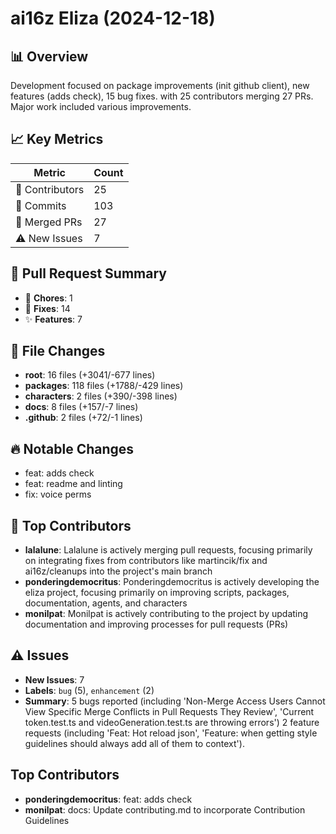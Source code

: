# ai16z Eliza (2024-12-18)
    
## 📊 Overview
Development focused on package improvements (init github client), new features (adds check), 15 bug fixes. with 25 contributors merging 27 PRs. Major work included various improvements.

## 📈 Key Metrics
| Metric | Count |
|---------|--------|
| 👥 Contributors | 25 |
| 📝 Commits | 103 |
| 🔄 Merged PRs | 27 |
| ⚠️ New Issues | 7 |

## 🔄 Pull Request Summary
- 🧹 **Chores**: 1
- 🐛 **Fixes**: 14
- ✨ **Features**: 7

## 📁 File Changes
- **root**: 16 files (+3041/-677 lines)
- **packages**: 118 files (+1788/-429 lines)
- **characters**: 2 files (+390/-398 lines)
- **docs**: 8 files (+157/-7 lines)
- **.github**: 2 files (+72/-1 lines)

## 🔥 Notable Changes
- feat: adds check
- feat: readme and linting
- fix: voice perms

## 👥 Top Contributors
- **lalalune**: Lalalune is actively merging pull requests, focusing primarily on integrating fixes from contributors like martincik/fix and ai16z/cleanups into the project's main branch
- **ponderingdemocritus**: Ponderingdemocritus is actively developing the eliza project, focusing primarily on improving scripts, packages, documentation, agents, and characters
- **monilpat**: Monilpat is actively contributing to the project by updating documentation and improving processes for pull requests (PRs)

## ⚠️ Issues
- **New Issues**: 7
- **Labels**: `bug` (5), `enhancement` (2)
- **Summary**: 5 bugs reported (including 'Non-Merge Access Users Cannot View Specific Merge Conflicts in Pull Requests They Review', 'Current token.test.ts and videoGeneration.test.ts are throwing errors') 2 feature requests (including 'Feat: Hot reload json', 'Feature: when getting style guidelines should always add all of them to context').

## Top Contributors
- **ponderingdemocritus**: feat: adds check
- **monilpat**: docs: Update contributing.md to incorporate Contribution Guidelines